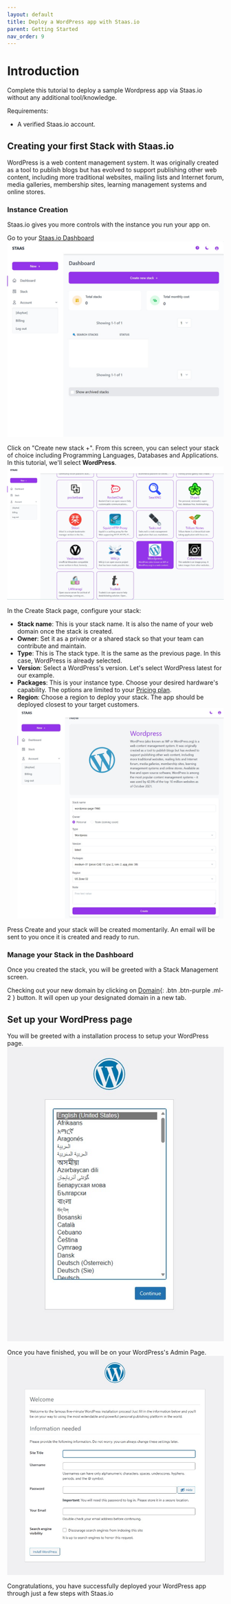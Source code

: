 ```yaml
---
layout: default
title: Deploy a WordPress app with Staas.io
parent: Getting Started
nav_order: 9
---
```


# Introduction
Complete this tutorial to deploy a sample Wordpress app via Staas.io without any additional tool/knowledge.

Requirements:
- A verified Staas.io account.

## Creating your first Stack with Staas.io

WordPress is a web content management system. It was originally created as a tool to publish blogs but has evolved to support publishing other web content, including more traditional websites, mailing lists and Internet forum, media galleries, membership sites, learning management systems and online stores.

### Instance Creation
Staas.io gives you more controls with the instance you run your app on.

Go to your [Staas.io Dashboard](https://www.staas.io/dashboard?utm_source=docs)
![](../../assets/images/getting-started/staas-dashboard.jpg)

Click on "Create new stack +".
From this screen, you can select your stack of choice including Programming Languages, Databases and Applications. In this tutorial, we'll select **WordPress**.
![](../../assets/images/getting-started/wordpress-create-stack.jpg)

In the Create Stack page, configure your stack:
- **Stack name**: This is your stack name. It is also the name of your web domain once the stack is created.
- **Owner**: Set it as a private or a shared stack so that your team can contribute and maintain.
- **Type**: This is The stack type. It is the same as the previous page. In this case, WordPress is already selected.
- **Version**: Select a WordPress's version. Let's select WordPress latest for our example.
- **Packages**: This is your instance type. Choose your desired hardware's capability. The options are limited to your [Pricing plan](https://www.staas.io/#pricing).
- **Region**: Choose a region to deploy your stack. The app should be deployed closest to your target customers.
![](../../assets/images/getting-started/wordpress-create-wordpress-screen.jpg)

Press Create and your stack will be created momentarily. An email will be sent to you once it is created and ready to run.

### Manage your Stack in the Dashboard
Once you created the stack, you will be greeted with a Stack Management screen.

Checking out your new domain by clicking on [Domain](){: .btn .btn-purple .ml-2 } button. It will open up your designated domain in a new tab.

## Set up your WordPress page
You will be greeted with a installation process to setup your WordPress page.
![](../../assets/images/getting-started/wordpress-admin-step1.jpg)

Once you have finished, you will be on your WordPress's Admin Page.
![](../../assets/images/getting-started/wordpress-admin-step2.jpg)

Congratulations, you have successfully deployed your WordPress app through just a few steps with Staas.io
